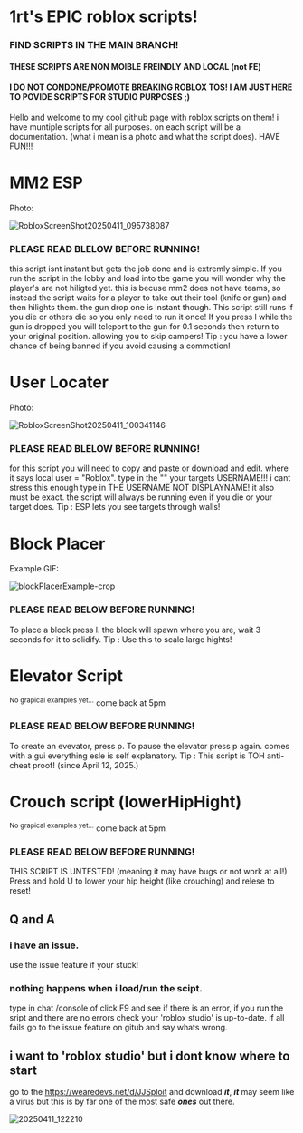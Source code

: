 # 1rt's EPIC roblox scripts!

### FIND SCRIPTS IN THE MAIN BRANCH!

#### THESE SCRIPTS ARE NON MOIBLE FREINDLY AND LOCAL (not FE)

#### I DO NOT CONDONE/PROMOTE BREAKING ROBLOX TOS! I AM JUST HERE TO POVIDE SCRIPTS FOR STUDIO PURPOSES ;)

Hello and welcome to my cool github page with roblox scripts on them! i have muntiple scripts for all purposes. on each script will be a documentation. (what i mean is a photo and what the script does). HAVE FUN!!!

# MM2 ESP

Photo:

![RobloxScreenShot20250411_095738087](https://github.com/user-attachments/assets/a0bea8b2-d89e-4529-8370-eb22916eb4c9)

### PLEASE READ BLELOW BEFORE RUNNING!
this script isnt instant but gets the job done and is extremly simple.
If you run the script in the lobby and load into tbe game you will wonder why the player's are not hiligted yet. this is becuse mm2 does not have teams, so instead the script waits for a player to take out their tool (knife or gun) and then hilights them. the gun drop one is instant though. This script still runs if you die or others die so you only need to run it once! If you press l while the gun is dropped you will teleport to the gun for 0.1 seconds then return to your original position. allowing you to skip campers! Tip : you have a lower chance of being banned if you avoid causing a commotion!

# User Locater

Photo:

![RobloxScreenShot20250411_100341146](https://github.com/user-attachments/assets/4687d328-0470-47c2-a482-bdcd22ebd584)

### PLEASE READ BLELOW BEFORE RUNNING!
for this script you will need to copy and paste or download and edit. where it says local user = "Roblox". type in the "" your targets USERNAME!!! i cant stress this enough type in THE USERNAME NOT DISPLAYNAME! it also must be exact. the script will always be running even if you die or your target does. Tip : ESP lets you see targets through walls!

# Block Placer

Example GIF:

![blockPlacerExample-crop](https://github.com/user-attachments/assets/2af596ba-c39b-4140-b0e1-963bb9671192)

### PLEASE READ BELOW BEFORE RUNNING!
To place a block press l. the block will spawn where you are, wait 3 seconds for it to solidify. Tip : Use this to scale large hights!

# Elevator Script

 <sup>No grapical examples yet...</sup> come back at 5pm

### PLEASE READ BELOW BEFORE RUNNING!
To create an evevator, press p. To pause the elevator press p again. comes with a gui everything esle is self explanatory. Tip : This script is TOH anti-cheat proof! (since April 12, 2025.)

# Crouch script (lowerHipHight)

<sup>No grapical examples yet...</sup> come back at 5pm

### PLEASE READ BELOW BEFORE RUNNING!
THIS SCRIPT IS UNTESTED! (meaning it may have bugs or not work at all!) Press and hold U to lower your hip height (like crouching) and relese to reset!

## Q and A

### i have an issue.
use the issue feature if your stuck!

### nothing happens when i load/run the scipt.
type in chat /console of click F9 and see if there is an error, if you run the sript and there are no errors check your 'roblox studio' is up-to-date. if all fails go to the issue feature on gitub and say whats wrong.

## i want to 'roblox studio' but i dont know where to start
go to the https://wearedevs.net/d/JJSploit and download *__it__*, *__it__* may seem like a virus but this is by far one of the most safe *__ones__* out there.

![20250411_122210](https://github.com/user-attachments/assets/fb8c6b11-2409-4753-a170-4cdf629d9741)
